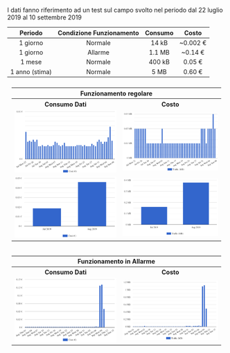 I dati fanno riferimento ad un test sul campo svolto nel periodo dal 22 luglio 2019 al 10 settembre 2019

Periodo        |Condizione Funzionamento|Consumo|Costo 
:-------------:|:----------------------:|:-----:|:-------:
1 giorno       | Normale                |14 kB  |~0.002 €
1 giorno       | Allarme                |1.1 MB | ~0.14 €
1 mese         | Normale                |400 kB | 0.05 €
1 anno (stima) | Normale                |5 MB   | 0.60 €



<table style="padding: 10px;">
    <tr>
        <th colspan="2">Funzionamento regolare</th>
    </tr>
    <tr>
        <th>Consumo Dati</th>
        <th>Costo</th>
    </tr>
    <tr>
        <td><img src="/images/consumo_dati/Cost_day_normal.png"></td>
        <td><img src="/images/consumo_dati/Traffic_day_normal.png"></td>
    </tr>
    <tr>
        <td><img src="/images/consumo_dati/Cost_month_normal.png"></td>
        <td><img src="/images/consumo_dati/Traffic_month_normal.png"></td>
    </tr>
</table>



<table style="padding: 10px;">
    <tr>
        <th colspan="2">Funzionamento in Allarme</th>
    </tr>
    <tr>
        <th>Consumo Dati</th>
        <th>Costo</th>
    </tr>
    <tr>
        <td><img src="/images/consumo_dati/Cost_day_alarm.png"></td>
        <td><img src="/images/consumo_dati/Traffic_day_alarm.png"></td>
    </tr>
</table>
